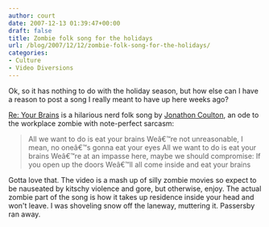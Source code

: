 ```yaml
---
author: court
date: 2007-12-13 01:39:47+00:00
draft: false
title: Zombie folk song for the holidays
url: /blog/2007/12/12/zombie-folk-song-for-the-holidays/
categories:
- Culture
- Video Diversions
---
```


Ok, so it has nothing to do with the holiday season, but how else can I have a reason to post a song I really meant to have up here weeks ago?

[Re: Your Brains](http://www.jonathancoulton.com/songdetails/Re%20Your%20Brains) is a hilarious nerd folk song by [Jonathon Coulton](http://www.jonathancoulton.com/), an ode to the workplace zombie with note-perfect sarcasm:


<blockquote>All we want to do is eat your brains
Weâ€™re not unreasonable, I mean, no oneâ€™s gonna eat your eyes
All we want to do is eat your brains
Weâ€™re at an impasse here, maybe we should compromise:
If you open up the doors
Weâ€™ll all come inside and eat your brains</blockquote>


Gotta love that.  The video is a mash up of silly zombie movies so expect to be nauseated by kitschy violence and gore, but otherwise, enjoy.  The actual zombie part of the song is how it takes up residence inside your head and won't leave.  I was shoveling snow off the laneway, muttering it.  Passersby ran away.

<object width="425" height="355"><embed height="355" src="http://www.youtube.com/v/MwWF7JHwS4w&rel=1" wmode="transparent" type="application/x-shockwave-flash" width="425"></embed></object>
